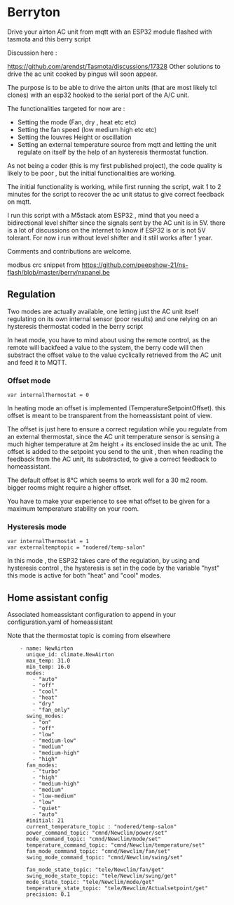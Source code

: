 # Berryton

Drive your airton AC unit from mqtt with an ESP32 module flashed with tasmota and this berry script

Discussion here : 

https://github.com/arendst/Tasmota/discussions/17328
Other solutions to drive the ac unit cooked by pingus will soon appear.

The purpose is to be able to drive the airton units (that are most likely tcl clones) with an esp32 hooked to the serial port of the A/C unit.

The functionalities targeted for now are : 

- Setting the mode (Fan, dry , heat etc etc)
- Setting the fan speed (low medium high etc etc)
- Setting the louvres Height or oscillation
- Setting an external temperature source from mqtt and letting the unit regulate on itself by the help of an hysteresis thermostat function.

As not being a coder (this is my first published project), the code quality is likely to be poor , but the initial functionalities are working.

The initial functionality is working, while first running the script, wait 1 to 2 minutes for the script to recover the ac unit status to give correct feedback on mqtt.

I run this script with a M5stack atom ESP32 , mind that you need a bidirectional level shifter since the signals sent by the AC unit is in 5V.
there is a lot of discussions on the internet to know if ESP32 is or is not 5V tolerant. For now i run without level shifter and it still works after 1 year.


Comments and contributions are welcome.


modbus crc snippet from  https://github.com/peepshow-21/ns-flash/blob/master/berry/nxpanel.be

## Regulation

Two modes are actually available, one letting just the AC unit itself regulating on its own internal sensor (poor results) and one relying on an hysteresis thermostat coded in the berry script

In heat mode, you have to mind about using the remote control, as the remote will backfeed a value to the system, the berry code will then substract the offset value to the value cyclically retrieved from the AC unit and feed it to MQTT.

### Offset mode

    var internalThermostat = 0
In heating mode an offset is implemented (TemperatureSetpointOffset). this offset is meant to be transparent from the homeassistant point of view.

The offset is just here to ensure a correct regulation while you regulate from an external thermostat, since the AC unit temperature sensor is sensing a much higher temperature at 2m height + its enclosed inside the ac unit.
The offset is added to the setpoint you send to the unit , then when reading the feedback from the AC unit, its substracted, to give a correct feedback to homeassistant.

The default offset is 8°C which seems to work well for a 30 m2 room.
bigger rooms might require a higher offset.

You have to make your experience to see what offset to be given for a maximum temperature stability on your room.

### Hysteresis mode

    var internalThermostat = 1
    var externaltemptopic = "nodered/temp-salon"

In this mode , the ESP32 takes care of the regulation, by using and hysteresis control , the hysteresis is set in the code by the variable "hyst"
this mode is active for both "heat" and "cool" modes.

## Home assistant config

Associated homeassistant configuration to append in your configuration.yaml of homeassistant

Note that the thermostat topic is coming from elsewhere

```
    - name: NewAirton
      unique_id: climate.NewAirton
      max_temp: 31.0
      min_temp: 16.0
      modes:
        - "auto"
        - "off"
        - "cool"
        - "heat"
        - "dry"
        - "fan_only"
      swing_modes:
        - "on"
        - "off"
        - "low"
        - "medium-low"
        - "medium"
        - "medium-high"
        - "high"
      fan_modes:
        - "turbo"
        - "high"
        - "medium-high"
        - "medium"
        - "low-medium"
        - "low"
        - "quiet"
        - "auto"
      #initial: 21
      current_temperature_topic : "nodered/temp-salon"
      power_command_topic: "cmnd/Newclim/power/set"
      mode_command_topic: "cmnd/Newclim/mode/set"
      temperature_command_topic: "cmnd/Newclim/temperature/set"
      fan_mode_command_topic: "cmnd/Newclim/fan/set"
      swing_mode_command_topic: "cmnd/Newclim/swing/set"
      
      fan_mode_state_topic: "tele/Newclim/fan/get"
      swing_mode_state_topic: "tele/Newclim/swing/get"
      mode_state_topic: "tele/Newclim/mode/get"
      temperature_state_topic: "tele/Newclim/Actualsetpoint/get"
      precision: 0.1

```





